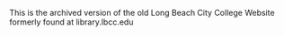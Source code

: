 This is the archived version of the old Long Beach City College Website formerly found at library.lbcc.edu